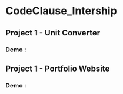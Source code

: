# CodeClause_Intership
## Project 1 - Unit Converter
### Demo :
## Project 1 - Portfolio Website
### Demo : 
